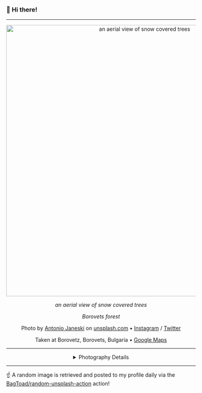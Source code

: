 ### 👋 Hi there!

----
<div align="center">
  <img width="720" src="https://images.unsplash.com/photo-1704902825439-15736d633c2c?crop=entropy&cs=tinysrgb&fit=max&fm=jpg&ixid=M3w1NTI0NDl8MHwxfHJhbmRvbXx8fHx8fHx8fDE3MDYwNzQwOTZ8&ixlib=rb-4.0.3&q=80&w=1080" alt="an aerial view of snow covered trees">
  
  <em>an aerial view of snow covered trees</em>
  
  <em>Borovets forest</em>

  Photo by [Antonio Janeski](null) on [unsplash.com](https://unsplash.com/) • [Instagram](https://instagram.com/ajaneski/) / [Twitter](https://twitter.com/_janeski)
  
  Taken at Borovetz, Borovets, Bulgaria • [Google Maps](https://www.google.com/maps/search/?api=1&query=42.26760749861428,23.60579967498779)
  
  ---
  
<details>
<summary>Photography Details</summary>
  
Camera Model: null • Exposure Time: null • Aperture: null • Focal Length: null • ISO: null • Location: Borovetz, Borovets, Bulgaria (Bulgaria) • Coordinates: Latitude 42.26760749861428, Longitude 23.60579967498779

</details>

</div>

----

☝️ A random image is retrieved and posted to my profile daily via the [BagToad/random-unsplash-action](https://github.com/BagToad/random-unsplash-action) action!
